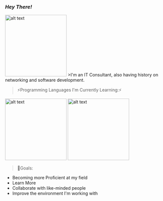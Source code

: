 ### ***Hey There!***
<img src="https://hips.hearstapps.com/hmg-prod.s3.amazonaws.com/images/screen-shot-2019-08-02-at-6-10-23-am-1564740637.png" alt="alt text" width="200" height="200">
>I'm an IT Consultant, also having history on networking and software development.

>⚡Programming Languages I'm Currently Learning:⚡

<img src="https://img.favpng.com/18/7/13/java-programmer-computer-programming-logo-png-favpng-fXPWgJE17QgJicexmirRDtQeE.jpg" alt="alt text" width="200" height="200"> <img src="https://cdn.iconscout.com/icon/free/png-512/c-plus-569563.png" alt="alt text" width="200" height="200">





>🎯Goals:
- Becoming more Proficient at my field
- Learn More
- Collaborate with like-minded people
- Improve the environment I'm working with

<!--
**GilmoreVilchez/GilmoreVilchez** is a ✨ _special_ ✨ repository because its `README.md` (this file) appears on your GitHub profile.

Here are some ideas to get you started:

- 🔭 I’m currently working on ...
- 🌱 I’m currently learning ...
- 👯 I’m looking to collaborate on ...
- 🤔 I’m looking for help with ...
- 💬 Ask me about ...
- 📫 How to reach me: ...
- 😄 Pronouns: ...
- ⚡ Fun fact: ...
-->
